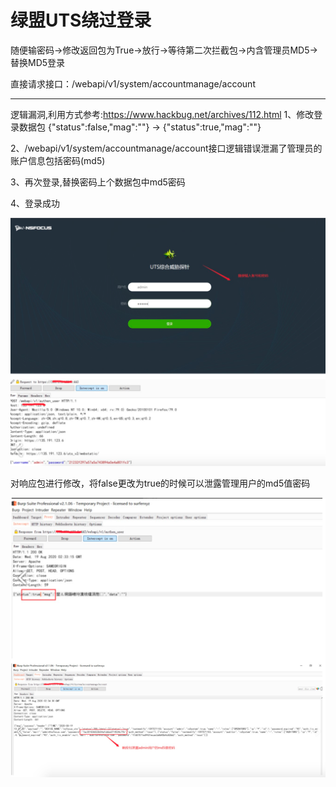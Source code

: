 # 绿盟UTS绕过登录

随便输密码->修改返回包为True->放行->等待第二次拦截包->内含管理员MD5->替换MD5登录

直接请求接口：/webapi/v1/system/accountmanage/account



---

逻辑漏洞,利用方式参考:https://www.hackbug.net/archives/112.html
1、修改登录数据包 {"status":false,"mag":""} -> {"status":true,"mag":""} 

2、/webapi/v1/system/accountmanage/account接口逻辑错误泄漏了管理员的账户信息包括密码(md5) 

3、再次登录,替换密码上个数据包中md5密码

4、登录成功

![image-20201020130839790](resource/%E7%BB%BF%E7%9B%9FUTS%E7%BB%95%E8%BF%87%E7%99%BB%E5%BD%95/media/image-20201020130839790.png)

对响应包进行修改，将false更改为true的时候可以泄露管理用户的md5值密码

![image-20201020130923535](resource/%E7%BB%BF%E7%9B%9FUTS%E7%BB%95%E8%BF%87%E7%99%BB%E5%BD%95/media/image-20201020130923535.png)